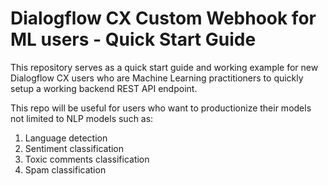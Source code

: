 # Dialogflow CX Custom Webhook for ML users - Quick Start Guide

This repository serves as a quick start guide and working example for new Dialogflow CX users who are Machine Learning practitioners to quickly setup a working backend REST API endpoint.

This repo will be useful for users who want to productionize their models not limited to NLP models such as:
1. Language detection
2. Sentiment classification
3. Toxic comments classification
4. Spam classification


